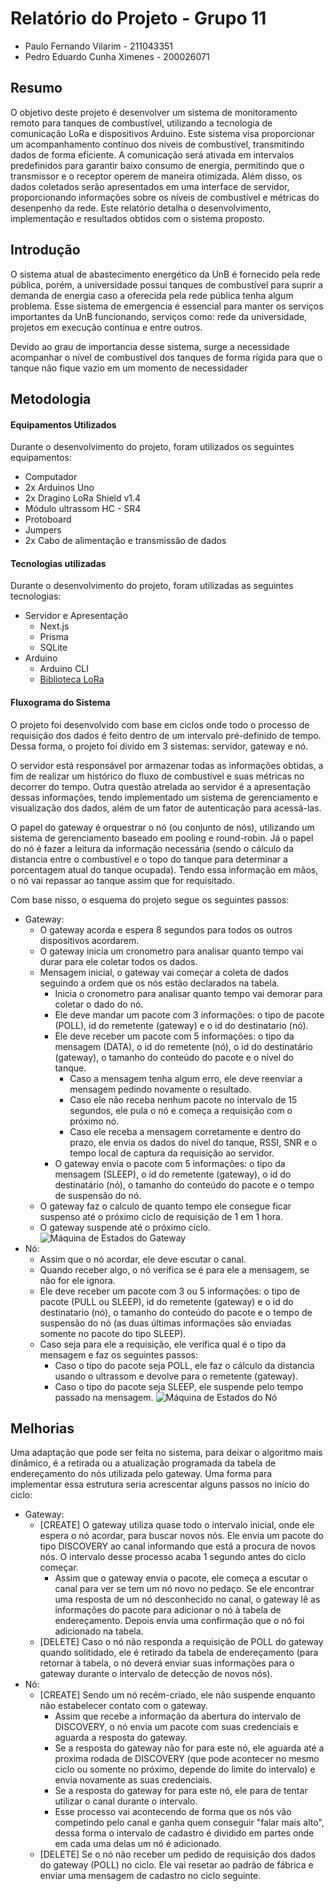 # Relatório do Projeto - Grupo 11

- Paulo Fernando Vilarim - 211043351
- Pedro Eduardo Cunha Ximenes - 200026071

## Resumo

O objetivo deste projeto é desenvolver um sistema de monitoramento remoto para tanques de combustível, utilizando a tecnologia de comunicação LoRa e dispositivos Arduino. Este sistema visa proporcionar um acompanhamento contínuo dos níveis de combustível, transmitindo dados de forma eficiente. A comunicação será ativada em intervalos predefinidos para garantir baixo consumo de energia, permitindo que o transmissor e o receptor operem de maneira otimizada. Além disso, os dados coletados serão apresentados em uma interface de servidor, proporcionando informações sobre os níveis de combustível e métricas do desenpenho da rede. Este relatório detalha o desenvolvimento, implementação e resultados obtidos com o sistema proposto.

## Introdução

O sistema atual de abastecimento energético da UnB é fornecido pela rede pública, porém, a universidade possui tanques de combustível para suprir a demanda de energia caso a oferecida pela rede pública tenha algum problema. Esse sistema de emergencia é essencial para manter os serviços importantes da UnB funcionando, serviços como: rede da universidade, projetos em execução contínua e entre outros.

Devido ao grau de importancia desse sistema, surge a necessidade acompanhar o nível de combustível dos tanques de forma rígida para que o tanque não fique vazio em um momento de necessidader

## Metodologia

#### Equipamentos Utilizados

Durante o desenvolvimento do projeto, foram utilizados os seguintes equipamentos:

- Computador
- 2x Arduinos Uno
- 2x Dragino LoRa Shield v1.4
- Módulo ultrassom HC - SR4
- Protoboard
- Jumpers
- 2x Cabo de alimentação e transmissão de dados

#### Tecnologias utilizadas

Durante o desenvolvimento do projeto, foram utilizadas as seguintes tecnologias:

- Servidor e Apresentação
  - Next.js
  - Prisma
  - SQLite
- Arduino
  - Arduino CLI
  - [Biblioteca LoRa](https://github.com/sandeepmistry/arduino-LoRa)

#### Fluxograma do Sistema

O projeto foi desenvolvido com base em ciclos onde todo o processo de requisição dos dados é feito dentro de um intervalo pré-definido de tempo. Dessa forma, o projeto foi divido em 3 sistemas: servidor, gateway e nó.

O servidor está responsável por armazenar todas as informações obtidas, a fim de realizar um histórico do fluxo de combustível e suas métricas no decorrer do tempo. Outra questão atrelada ao servidor é a apresentação dessas informações, tendo implementado um sistema de gerenciamento e visualização dos dados, além de um fator de autenticação para acessá-las.

O papel do gateway é orquestrar o nó (ou conjunto de nós), utilizando um sistema de gerenciamento baseado em pooling e round-robin. Já o papel do nó é fazer a leitura da informação necessária (sendo o cálculo da distancia entre o combustível e o topo do tanque para determinar a porcentagem atual do tanque ocupada). Tendo essa informação em mãos, o nó vai repassar ao tanque assim que for requisitado.

Com base nisso, o esquema do projeto segue os seguintes passos:

- Gateway:
  - O gateway acorda e espera 8 segundos para todos os outros dispositivos acordarem.
  - O gateway inicia um cronometro para analisar quanto tempo vai durar para ele coletar todos os dados.
  - Mensagem inicial, o gateway vai começar a coleta de dados seguindo a ordem que os nós estão declarados na tabela.
    - Inicia o cronometro para analisar quanto tempo vai demorar para coletar o dado do nó.
    - Ele deve mandar um pacote com 3 informações: o tipo de pacote (POLL), id do remetente (gateway) e o id do destinatario (nó).
    - Ele deve receber um pacote com 5 informações: o tipo da mensagem (DATA), o id do remetente (nó), o id do destinatário (gateway), o tamanho do conteúdo do pacote e o nível do tanque.
        - Caso a mensagem tenha algum erro, ele deve reenviar a mensagem pedindo novamente o resultado.
        - Caso ele não receba nenhum pacote no intervalo de 15 segundos, ele pula o nó e começa a requisição com o próximo nó.
        - Caso ele receba a mensagem corretamente e dentro do prazo, ele envia os dados do nível do tanque, RSSI, SNR e o tempo local de captura da requisição ao servidor.
    - O gateway envia o pacote com 5 informações: o tipo da mensagem (SLEEP), o id do remetente (gateway), o id do destinatário (nó), o tamanho do conteúdo do pacote e o tempo de suspensão do nó.
  - O gateway faz o calculo de quanto tempo ele consegue ficar suspenso até o próximo ciclo de requisição de 1 em 1 hora.
  - O gateway suspende até o próximo ciclo.
![Máquina de Estados do Gateway](path_to_image)
- Nó:
  - Assim que o nó acordar, ele deve escutar o canal.
  - Quando receber algo, o nó verifica se é para ele a mensagem, se não for ele ignora.
  - Ele deve receber um pacote com 3 ou 5 informações: o tipo de pacote (PULL ou SLEEP), id do remetente (gateway) e o id do destinatario (nó), o tamanho do conteúdo do pacote e o tempo de suspensão do nó (as duas últimas informações são enviadas somente no pacote do tipo SLEEP).
  - Caso seja para ele a requisição, ele verifica qual é o tipo da mensagem e faz os seguintes passos:
      - Caso o tipo do pacote seja POLL, ele faz o cálculo da distancia usando o ultrassom e devolve para o remetente (gateway).
      - Caso o tipo do pacote seja SLEEP, ele suspende pelo tempo passado na mensagem.
![Máquina de Estados do Nó](path_to_image)

## Melhorias

Uma adaptação que pode ser feita no sistema, para deixar o algoritmo mais dinâmico, é a retirada ou a atualização programada da tabela de endereçamento do nós utilizada pelo gateway. Uma forma para implementar essa estrutura seria acrescentar alguns passos no início do ciclo:

- Gateway:
  - [CREATE] O gateway utiliza quase todo o intervalo inicial, onde ele espera o nó acordar, para buscar novos nós. Ele envia um pacote do tipo DISCOVERY ao canal informando que está a procura de novos nós. O intervalo desse processo acaba 1 segundo antes do ciclo começar.
      - Assim que o gateway envia o pacote, ele começa a escutar o canal para ver se tem um nó novo no pedaço. Se ele encontrar uma resposta de um nó desconhecido no canal, o gateway lê as informações do pacote para adicionar o nó à tabela de endereçamento. Depois envia uma confirmação que o nó foi adicionado na tabela.
  - [DELETE] Caso o nó não responda a requisição de POLL do gateway quando solitidado, ele é retirado da tabela de endereçamento (para retornar à tabela, o nó deverá enviar suas informações para o gateway durante o intervalo de detecção de novos nós).
- Nó:
  - [CREATE] Sendo um nó recém-criado, ele não suspende enquanto não estabelecer contato com o gateway.
      - Assim que recebe a informação da abertura do intervalo de DISCOVERY, o nó envia um pacote com suas credenciais e aguarda a resposta do gateway.
      - Se a resposta do gateway não for para este nó, ele aguarda até a proxima rodada de DISCOVERY (que pode acontecer no mesmo ciclo ou somente no próximo, depende do limite do intervalo) e envia novamente as suas credenciais.
      - Se a resposta do gateway for para este nó, ele para de tentar utilizar o canal durante o intervalo.
      - Esse processo vai acontecendo de forma que os nós vão competindo pelo canal e ganha quem conseguir "falar mais alto", dessa forma o intervalo de cadastro é dividido em partes onde em cada uma delas um nó é adicionado.
  - [DELETE] Se o nó não receber um pedido de requisição dos dados do gateway (POLL) no ciclo. Ele vai resetar ao padrão de fábrica e enviar uma mensagem de cadastro no ciclo seguinte.

